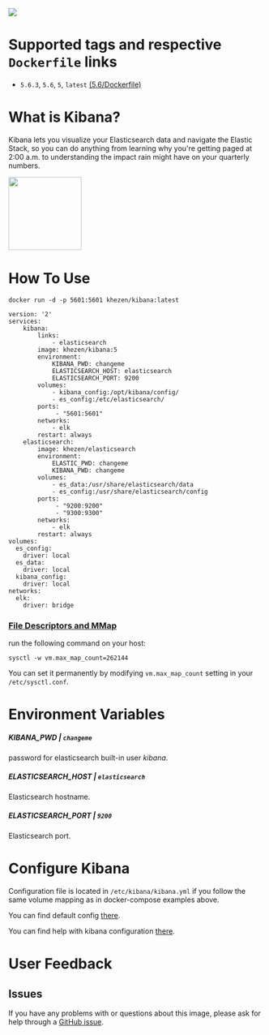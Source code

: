 [![](https://images.microbadger.com/badges/image/khezen/kibana.svg)](https://hub.docker.com/r/khezen/kibana/)
# Supported tags and respective `Dockerfile` links

* `5.6.3`, `5.6`, `5`, `latest` [(5.6/Dockerfile)](https://github.com/Khezen/docker-kibana/blob/5.6/Dockerfile)

# What is Kibana?
Kibana lets you visualize your Elasticsearch data and navigate the Elastic Stack, so you can do anything from learning why you're getting paged at 2:00 a.m. to understanding the impact rain might have on your quarterly numbers.

[<img src="https://static-www.elastic.co/fr/assets/blt282ae2420e32fc38/icon-kibana-bb.svg?q=802" width="144" height="144">](https://www.elastic.co/fr/products/kibana)

# How To Use

```
docker run -d -p 5601:5601 khezen/kibana:latest   
```

```
version: '2'
services:
    kibana:
        links:
            - elasticsearch
        image: khezen/kibana:5
        environment:
            KIBANA_PWD: changeme
            ELASTICSEARCH_HOST: elasticsearch
            ELASTICSEARCH_PORT: 9200
        volumes:
            - kibana_config:/opt/kibana/config/
            - es_config:/etc/elasticsearch/
        ports:
             - "5601:5601"
        networks:
            - elk
        restart: always
    elasticsearch:
        image: khezen/elasticsearch
        environment:
            ELASTIC_PWD: changeme
            KIBANA_PWD: changeme
        volumes:
            - es_data:/usr/share/elasticsearch/data
            - es_config:/usr/share/elasticsearch/config
        ports:
             - "9200:9200"
             - "9300:9300"
        networks:
            - elk
        restart: always
volumes:
  es_config:
    driver: local
  es_data:
    driver: local
  kibana_config:
    driver: local
networks:
  elk:
    driver: bridge
```

### [File Descriptors and MMap](https://www.elastic.co/guide/en/elasticsearch/guide/current/_file_descriptors_and_mmap.html)

run the following command on your host:
```
sysctl -w vm.max_map_count=262144
```
You can set it permanently by modifying `vm.max_map_count` setting in your `/etc/sysctl.conf`.
# Environment Variables

##### KIBANA_PWD | `changeme`
password for elasticsearch built-in user *kibana*.

##### ELASTICSEARCH_HOST | `elasticsearch`
Elasticsearch hostname.

##### ELASTICSEARCH_PORT | `9200`
Elasticsearch port.

# Configure Kibana

Configuration file is located in `/etc/kibana/kibana.yml` if you follow the same volume mapping as in docker-compose examples above.

You can find default config [there](https://github.com/Khezen/docker-kibana/blob/master/config/default.yml).

You can find help with kibana configuration [there](https://www.elastic.co/guide/en/kibana/current/settings.html).

# User Feedback
## Issues
If you have any problems with or questions about this image, please ask for help through a [GitHub issue](https://github.com/Khezen/docker-kibana/issues).
